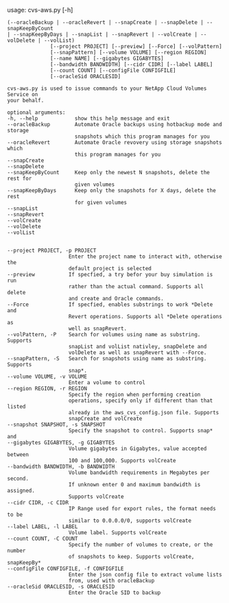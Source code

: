 usage: cvs-aws.py [-h]
                 
    (--oracleBackup | --oracleRevert | --snapCreate | --snapDelete | --snapKeepByCount 
    | --snapKeepByDays | --snapList | --snapRevert | --volCreate | --volDelete | --volList)
                  [--project PROJECT] [--preview] [--Force] [--volPattern]
                  [--snapPattern] [--volume VOLUME] [--region REGION]
                  [--name NAME] [--gigabytes GIGABYTES]
                  [--bandwidth BANDWIDTH] [--cidr CIDR] [--label LABEL]
                  [--count COUNT] [--configFile CONFIGFILE]
                  [--oracleSid ORACLESID]

    cvs-aws.py is used to issue commands to your NetApp Cloud Volumes Service on
    your behalf.

    optional arguments:
    -h, --help            show this help message and exit
    --oracleBackup        Automate Oracle backups using hotbackup mode and storage 
                          snapshots which this program manages for you
    --oracleRevert        Automate Oracle revovery using storage snapshots which 
                          this program manages for you
    --snapCreate
    --snapDelete
    --snapKeepByCount     Keep only the newest N snapshots, delete the rest for
                          given volumes
    --snapKeepByDays      Keep only the snapshots for X days, delete the rest
                          for given volumes
    --snapList
    --snapRevert
    --volCreate
    --volDelete
    --volList
    
    
    --project PROJECT, -p PROJECT
                        Enter the project name to interact with, otherwise the
                        default project is selected
    --preview           If specfied, a try befor your buy simulation is run
                        rather than the actual command. Supports all delete
                        and create and Oracle commands.
    --Force             If specfied, enables substrings to work *Delete and
                        Revert operations. Supports all *Delete operations as
                        well as snapRevert.
    --volPattern, -P    Search for volumes using name as substring. Supports
                        snapList and volList nativley, snapDelete and
                        volDelete as well as snapRevert with --Force.
    --snapPattern, -S   Search for snapshots using name as substring. Supports
                        snap*.
    --volume VOLUME, -v VOLUME
                        Enter a volume to control 
    --region REGION, -r REGION
                        Specify the region when performing creation
                        operations, specify only if different than that listed
                        already in the aws_cvs_config.json file. Supports
                        snapCreate and volCreate
    --snapshot SNAPSHOT, -s SNAPSHOT 
                        Specify the snapshot to control. Supports snap* and
    --gigabytes GIGABYTES, -g GIGABYTES
                        Volume gigabytes in Gigabytes, value accepted between
                        100 and 100,000. Supports volCreate
    --bandwidth BANDWIDTH, -b BANDWIDTH
                        Volume bandwidth requirements in Megabytes per second.
                        If unknown enter 0 and maximum bandwidth is assigned.
                        Supports volCreate
    --cidr CIDR, -c CIDR  
                        IP Range used for export rules, the format needs to be
                        similar to 0.0.0.0/0, supports volCreate
    --label LABEL, -l LABEL
                        Volume label. Supports volCreate
    --count COUNT, -C COUNT
                        Specify the number of volumes to create, or the number
                        of snapshots to keep. Supports volCreate, snapKeepBy*
    --configFile CONFIGFILE, -f CONFIGFILE
                        Enter the json config file to extract volume lists
                        from, used with oracleBackup
    --oracleSid ORACLESID, -s ORACLESID
                        Enter the Oracle SID to backup
